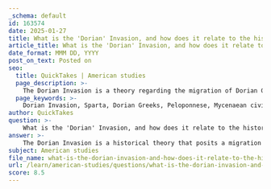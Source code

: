 ```yaml
---
_schema: default
id: 163574
date: 2025-01-27
title: What is the 'Dorian' Invasion, and how does it relate to the history of Sparta?
article_title: What is the 'Dorian' Invasion, and how does it relate to the history of Sparta?
date_format: MMM DD, YYYY
post_on_text: Posted on
seo:
  title: QuickTakes | American studies
  page_description: >-
    The Dorian Invasion is a theory regarding the migration of Dorian Greeks into the Peloponnese, significantly influencing the history and identity of Sparta, marking a transition from Mycenaean civilization to the Greek Dark Ages.
  page_keywords: >-
    Dorian Invasion, Sparta, Dorian Greeks, Peloponnese, Mycenaean civilization, Greek Dark Ages, Tyrtaeus, Heraclids, Herodotus, Thucydides, Spartan identity, migration, settlement
author: QuickTakes
question: >-
    What is the 'Dorian' Invasion, and how does it relate to the history of Sparta?
answer: >-
    The Dorian Invasion is a historical theory that posits a migration of Dorian Greeks into the Peloponnese around the 12th century BC. This event is often associated with the decline of the Mycenaean civilization and is considered a significant factor in the transition to the Greek Dark Ages, a period characterized by a decline in population, loss of literacy, and the collapse of urban centers.\n\nThe Dorian Greeks, a group of tribes, are believed to have invaded and settled in southern Greece, which included the region that would become Sparta. This migration is linked to the rise of Sparta and the establishment of its unique social structure. Literary sources, particularly fragments from poets like Tyrtaeus, reference the Dorian origins of the Spartans, suggesting that the narrative of conquest and settlement played a crucial role in shaping Spartan identity and culture.\n\nThe myth surrounding the Dorian Invasion also includes the idea that the Dorians, along with the Heraclids, became the dominant force in the Peloponnese, influencing the region's cultural and linguistic landscape. This narrative is reflected in the works of historians such as Herodotus and Thucydides, who provide insights into the historical context of Sparta and its development.\n\nIn summary, the Dorian Invasion is integral to understanding the history of Sparta, as it marks a pivotal moment that contributed to the formation of Spartan society and its subsequent dominance in the region. The invasion is not only a historical event but also a foundational myth that has influenced Spartan identity throughout history.
subject: American studies
file_name: what-is-the-dorian-invasion-and-how-does-it-relate-to-the-history-of-sparta.md
url: /learn/american-studies/questions/what-is-the-dorian-invasion-and-how-does-it-relate-to-the-history-of-sparta
score: 8.5
---
```


&nbsp;